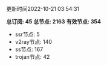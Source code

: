 更新时间2022-10-21 03:54:31

**总订阅: 45**
**总节点: 2163**
**有效节点: 354**
- ssr节点: 5
- v2ray节点: 140
- ss节点: 167
- trojan节点: 42
